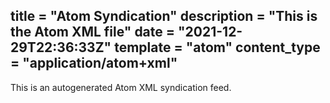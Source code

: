 title = "Atom Syndication"
description = "This is the Atom XML file"
date = "2021-12-29T22:36:33Z"
template = "atom"
content_type = "application/atom+xml"
---

This is an autogenerated Atom XML syndication feed.